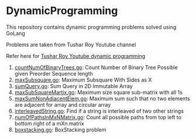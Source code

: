 # DynamicProgramming
This repository contains dynamic programming problems solved using GoLang

Problems are taken from Tushar Roy Youtube channel

Refer here for [Tushar Roy Youtube dynamic programming](https://www.youtube.com/playlist?list=PLrmLmBdmIlpsHaNTPP_jHHDx_os9ItYXr)

1. [countNumOfBinaryTrees.go](https://github.com/buro1983/DynamicProgramming/blob/master/countNumOfBinaryTrees.go): Count Number of Binary Tree Possible given Preorder Sequence length
2. [maxSubsquare.go](https://github.com/buro1983/DynamicProgramming/blob/master/maxSubsquare.go): Maximum Subsquare With Sides as X
3. [sumQuery.go](https://github.com/buro1983/DynamicProgramming/blob/master/sumQuery.go): Sum Query in 2D Immutable Array 
4. [maxSubSquareMartix.go](https://github.com/buro1983/DynamicProgramming/blob/master/maxSubSquareMartix.go): Maximum size square sub-matrix with all 1s
5. [maxSumNonAdjacentElem.go](https://github.com/buro1983/DynamicProgramming/blob/master/maxSumNonAdjacentElem.go): Maximum sum such that no two elements are adjacent for array and circular array
6. [interleavedString.go](https://github.com/buro1983/DynamicProgramming/blob/master/interleavedString.go): Find if a string is interleaved of two other strings
7. [numOfPathsInMxNMatrix.go](https://github.com/buro1983/DynamicProgramming/blob/master/numOfPathsInMxNMatrix.go): Count all possible paths from top left to bottom right of a mXn matrix
8. [boxstacking.go](https://github.com/buro1983/InterviewProblems/blob/master/DynamicProgramming/boxstacking.go): BoxStacking problem
